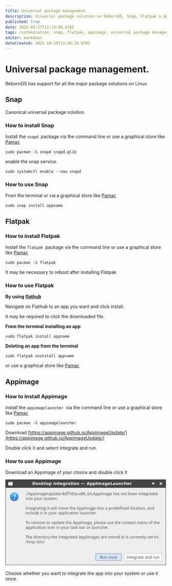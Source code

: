 ```yaml
---
title: Universal package management 
description: Universal package solution on RebornOS, Snap, Flatpak & Appimage
published: true
date: 2022-03-27T11:13:59.016Z
tags: customization, snap, flatpak, appimage, universal package management
editor: markdown
dateCreated: 2021-10-16T12:40:24.070Z
---
```


# Universal package management.

RebornOS has support for all the major package solutions on Linux.

## Snap

Canonical universal package solution

### How to install Snap

Install the `snapd `package via the command line or use a graphical store like [Pamac](/en/howto/pamac)

```plaintext
sudo pacman -S snapd snapd-glib
```

enable the snap service.

```plaintext
sudo systemctl enable --now snapd
```

### How to use Snap

From the terminal or via a graphical store like [Pamac](/en/howto/pamac)

```plaintext
sudo snap install appname
```

## Flatpak

### How to install Flatpak

Install the `flatpak `package via the command line or use a graphical store like [Pamac](/en/howto/pamac)

```plaintext
sudo pacman -S flatpak
```

It may be necessary to reboot after installing Flatpak

### How to use Flatpak

**By using** [**flathub**](https://flathub.org/)

Navigate on Flathub to an app you want and click install.

It may be required to click the downloaded file.

**From the terminal installing an app**

```plaintext
sudo flatpak install appname
```

**Deleting an app from the terminal**

```plaintext
sudo flatpak uninstall appname
```

or use a graphical store like [Pamac](/en/howto/pamac)

## Appimage

### How to install Appimage

install the `appimagelauncher `via the command line or use a graphical store like [Pamac](/en/howto/pamac)

```plaintext
sudo pacman -S appimagelauncher
```

Download [https://appimage.github.io/AppImageUpdate/](https://appimage.github.io/AppImageUpdate/)

Double click it and select integrate and run.

### How to use Appimage

Download an Appimage of your choice and double click it

![](/screenshot.png)

Choose whether you want to integrate the app into your system or use it once.